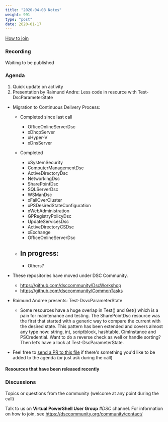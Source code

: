 ```yaml
---
title: "2020-04-08 Notes"
weight: 991
type: "post"
date: 2020-01-17
---
```


[How to join](..)

### Recording

Waiting to be published
<!-- [Meeting recording](https://youtu.be/gZqWw_ePhxs)
{{< youtube id="gZqWw_ePhxs" >}} -->

### Agenda

1. Quick update on activity
2. Presentation by Raimund Andre: Less code in resource with Test-DscParameterState

- Migration to Continuous Delivery Process:
  - Completed since last call
    - OfficeOnlineServerDsc
    - xDhcpServer
    - xHyper-V
    - xDnsServer

  - Completed
    - xSystemSecurity
    - ComputerManagementDsc
    - ActiveDirectoryDsc
    - NetworkingDsc
    - SharePointDsc
    - SQLServerDsc
    - WSManDsc
    - xFailOverCluster
    - xPSDesiredStateConfiguration
    - xWebAdministration
    - GPRegistryPolicyDsc
    - UpdateServicesDsc
    - ActiveDirectoryCSDsc
    - xExchange
    - OfficeOnlineServerDsc

  - In progress:
    - 
    - Others?

- These repositories have moved under DSC Community.
  - https://github.com/dsccommunity/DscWorkshop
  - https://github.com/dsccommunity/CommonTasks

- Raimund Andree presents: Test-DsvcParameterState
  - Some resources have a huge overlap in Test() and Get() which is a pain for maintenance and testing. The SharePointDsc resource was the first that started with a generic way to compare the current with the desired state. This pattern has been extended and covers almost any type now: string, int, scriptblock, hashtable, CimInstance and PSCredential. Want to do a reverse check as well or handle sorting? Then let’s have a look at Test-DscParameterState.

- Feel free to [send a PR to this file](https://github.com/dsccommunity/dsccommunity.org/blob/master/content/community_calls/next_call.en.md)
  if there's something you'd like to be added to the agenda (or just ask
  during the call)

#### Resources that have been released recently


### Discussions

Topics or questions from the community (welcome at any point during the call)

Talk to us on **Virtual PowerShell User Group** _#DSC_ channel.
For information on how to join, see https://dsccommunity.org/community/contact/

